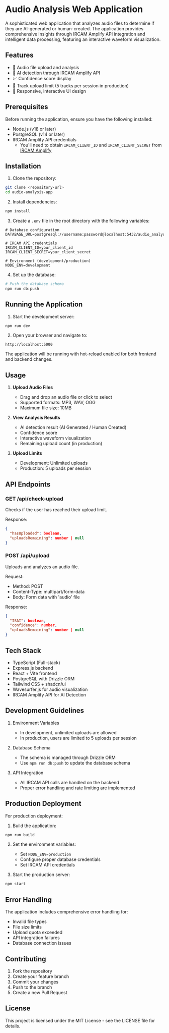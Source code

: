 # Audio Analysis Web Application

A sophisticated web application that analyzes audio files to determine if they are AI-generated or human-created. The application provides comprehensive insights through IRCAM Amplify API integration and intelligent data processing, featuring an interactive waveform visualization.




## Features

- 🎵 Audio file upload and analysis
- 🤖 AI detection through IRCAM Amplify API
- 📈 Confidence score display
- 🔄 Track upload limit (5 tracks per session in production)
- 📱 Responsive, interactive UI design

## Prerequisites

Before running the application, ensure you have the following installed:

- Node.js (v18 or later)
- PostgreSQL (v14 or later)
- IRCAM Amplify API credentials
  - You'll need to obtain `IRCAM_CLIENT_ID` and `IRCAM_CLIENT_SECRET` from [IRCAM Amplify](https://api.ircamamplify.io/)

## Installation

1. Clone the repository:
```bash
git clone <repository-url>
cd audio-analysis-app
```

2. Install dependencies:
```bash
npm install
```

3. Create a `.env` file in the root directory with the following variables:
```env
# Database configuration
DATABASE_URL=postgresql://username:password@localhost:5432/audio_analysis

# IRCAM API credentials
IRCAM_CLIENT_ID=your_client_id
IRCAM_CLIENT_SECRET=your_client_secret

# Environment (development/production)
NODE_ENV=development
```

4. Set up the database:
```bash
# Push the database schema
npm run db:push
```

## Running the Application

1. Start the development server:
```bash
npm run dev
```

2. Open your browser and navigate to:
```
http://localhost:5000
```

The application will be running with hot-reload enabled for both frontend and backend changes.

## Usage

1. **Upload Audio Files**
   - Drag and drop an audio file or click to select
   - Supported formats: MP3, WAV, OGG
   - Maximum file size: 10MB

2. **View Analysis Results**
   - AI detection result (AI Generated / Human Created)
   - Confidence score
   - Interactive waveform visualization
   - Remaining upload count (in production)

3. **Upload Limits**
   - Development: Unlimited uploads
   - Production: 5 uploads per session

## API Endpoints

### GET /api/check-upload
Checks if the user has reached their upload limit.

Response:
```json
{
  "hasUploaded": boolean,
  "uploadsRemaining": number | null
}
```

### POST /api/upload
Uploads and analyzes an audio file.

Request:
- Method: POST
- Content-Type: multipart/form-data
- Body: Form data with 'audio' file

Response:
```json
{
  "ISAI": boolean,
  "confidence": number,
  "uploadsRemaining": number | null
}
```

## Tech Stack

- TypeScript (Full-stack)
- Express.js backend
- React + Vite frontend
- PostgreSQL with Drizzle ORM
- Tailwind CSS + shadcn/ui
- Wavesurfer.js for audio visualization
- IRCAM Amplify API for AI Detection

## Development Guidelines

1. Environment Variables
   - In development, unlimited uploads are allowed
   - In production, users are limited to 5 uploads per session

2. Database Schema
   - The schema is managed through Drizzle ORM
   - Use `npm run db:push` to update the database schema

3. API Integration
   - All IRCAM API calls are handled on the backend
   - Proper error handling and rate limiting are implemented


## Production Deployment

For production deployment:

1. Build the application:
```bash
npm run build
```

2. Set the environment variables:
   - Set `NODE_ENV=production`
   - Configure proper database credentials
   - Set IRCAM API credentials

3. Start the production server:
```bash
npm start
```

## Error Handling

The application includes comprehensive error handling for:
- Invalid file types
- File size limits
- Upload quota exceeded
- API integration failures
- Database connection issues

## Contributing

1. Fork the repository
2. Create your feature branch
3. Commit your changes
4. Push to the branch
5. Create a new Pull Request

## License

This project is licensed under the MIT License - see the LICENSE file for details.
